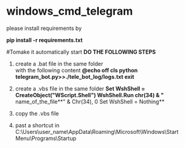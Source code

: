 # windows_cmd_telegram


please install requirements by



**pip install -r requirements.txt**

#Tomake it automatically start 
**DO THE FOLLOWING STEPS**
1. create a .bat file in the same folder  
   with the following content 
   **@echo off
   cls
   python telegram_bot.py>>./tele_bot_log/logs.txt
   exit**
   
 2. create a .vbs file in the same folder 
    **Set WshShell = CreateObject("WScript.Shell") 
WshShell.Run chr(34) & "** name_of_the_file**" & Chr(34), 0
Set WshShell = Nothing**
3. copy the .vbs file 
4. past a shortcut in C:\Users\user_name\AppData\Roaming\Microsoft\Windows\Start Menu\Programs\Startup
   
